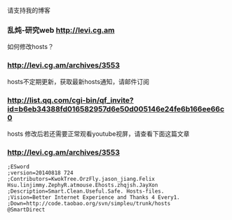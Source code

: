 请支持我的博客
### 乱炖-研究web   http://levi.cg.am ###

如何修改hosts？
### http://levi.cg.am/archives/3553 ###

hosts不定期更新，获取最新hosts通知，请邮件订阅

### http://list.qq.com/cgi-bin/qf_invite?id=b6eb34388fd016582957d6e50d005146e24fe6b166ee66c0 ###

hosts 修改后若还需要正常观看youtube视屏，请查看下面这篇文章
### http://levi.cg.am/archives/3553 ###

```
;ESword
;version=20140818 724
;Contributors=KwokTree.OrzFly.jason_jiang.Felix Hsu.linjimmy.ZephyR.atmouse.Ehosts.zhqjsh.JayXon
;Description=Smart.Clean.Useful.Safe. Hosts-files.
;Vision=Better Internet Experience and Thanks 4 Every1.
;Down=http://code.taobao.org/svn/simpleu/trunk/hosts
@SmartDirect
```
